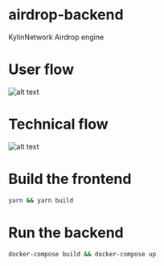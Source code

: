 # airdrop-backend
KylinNetwork Airdrop engine

# User flow
![alt text](https://github.com/Kylin-Network/airdrop/main/doc/user_flow.jpg?raw=true)

# Technical flow
![alt text](https://github.com/Kylin-Network/airdrop/blob/main/doc/tech_flow.jpg?raw=true)

# Build the frontend
```bash
yarn && yarn build
```

# Run the backend
```bash
docker-compose build && docker-compose up
```
